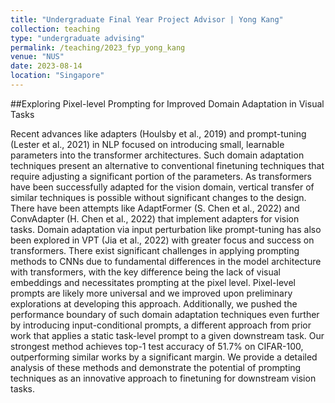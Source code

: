 ```yaml
---
title: "Undergraduate Final Year Project Advisor | Yong Kang"
collection: teaching
type: "undergraduate advising"
permalink: /teaching/2023_fyp_yong_kang
venue: "NUS"
date: 2023-08-14
location: "Singapore"
---
```


##Exploring Pixel-level Prompting for Improved Domain Adaptation in Visual Tasks

Recent advances like adapters (Houlsby et al., 2019) and prompt-tuning (Lester et al., 2021) in NLP focused on introducing small, learnable parameters into the transformer architectures.
Such domain adaptation techniques present an alternative to conventional finetuning techniques that require adjusting a significant portion of the parameters. As transformers have
been successfully adapted for the vision domain, vertical transfer of similar techniques is possible without significant changes to the design. There have been attempts like AdaptFormer (S.
Chen et al., 2022) and ConvAdapter (H. Chen et al., 2022) that implement adapters for vision tasks. Domain adaptation via input perturbation like prompt-tuning has also been explored
in VPT (Jia et al., 2022) with greater focus and success on transformers. There exist significant challenges in applying prompting methods to CNNs due to fundamental differences in
the model architecture with transformers, with the key difference being the lack of visual embeddings and necessitates prompting at the pixel level. Pixel-level prompts are likely more
universal and we improved upon preliminary explorations at developing this approach. Additionally, we pushed the performance boundary of such domain adaptation techniques even
further by introducing input-conditional prompts, a different approach from prior work that applies a static task-level prompt to a given downstream task. Our strongest method achieves
top-1 test accuracy of 51.7% on CIFAR-100, outperforming similar works by a significant margin. We provide a detailed analysis of these methods and demonstrate the potential of prompting techniques as an innovative approach to finetuning for downstream vision tasks.